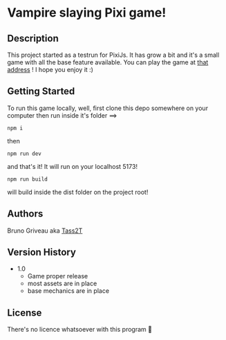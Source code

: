# Vampire slaying Pixi game!

## Description

This project started as a testrun for PixiJs. It has grow a bit and it's a small game with all the base feature available. You can play the game at [that address](https://shimmering-croquembouche-b71756.netlify.app/) ! I hope you enjoy it :)

## Getting Started

To run this game locally, well, first clone this depo somewhere on your computer then run inside it's folder ==>

``npm i``

then 

``npm run dev``

and that's it! It will run on your localhost 5173!

``npm run build``

will build inside the dist folder on the project root!

## Authors

Bruno Griveau aka [Tass2T](https://github.com/Tass2T)

## Version History

* 1.0
    * Game proper release
    * most assets are in place
    * base mechanics are in place

## License

There's no licence whatsoever with this program 🧐
